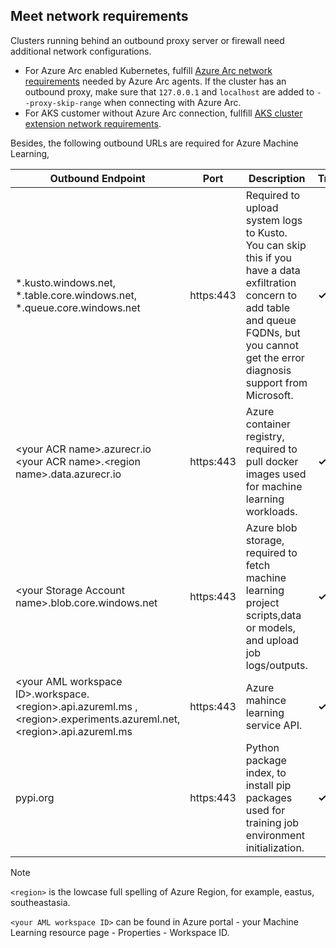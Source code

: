 ## Meet network requirements
Clusters running behind an outbound proxy server or firewall need additional network configurations. 
- For Azure Arc enabled Kubernetes, fulfill [Azure Arc network requirements](https://docs.microsoft.com/en-us/azure/azure-arc/kubernetes/quickstart-connect-cluster?tabs=azure-cli#meet-network-requirement) needed by Azure Arc agents. If the cluster has an outbound proxy,  make sure that `127.0.0.1` and `localhost` are added to `--proxy-skip-range` when connecting with Azure Arc.
- For AKS customer without Azure Arc connection, fullfill [AKS cluster extension network requirements](https://docs.microsoft.com/en-us/azure/aks/limit-egress-traffic#cluster-extensions).

Besides, the following outbound URLs are required for Azure Machine Learning,

| Outbound Endpoint| Port | Description|Training |Inference |
|--|--|--|--|--|
| *.kusto.windows.net,<br> \*.table.core.windows.net, <br>\*.queue.core.windows.net | https:443 | Required to upload system logs to Kusto. You can skip this if you have a data exfiltration concern to add table and queue FQDNs, but you cannot get the error diagnosis support from Microsoft.|**&check;**|**&check;**|
| \<your ACR name>\.azurecr.io<br>\<your ACR name>\.\<region name>\.data.azurecr.io | https:443 | Azure container registry, required to pull docker images used for machine learning workloads.|**&check;**|**&check;**|
| \<your Storage Account name>\.blob.core.windows.net | https:443 | Azure blob storage, required to fetch machine learning project scripts,data or models, and upload job logs/outputs.|**&check;**|**&check;**|
| \<your AML workspace ID\>.workspace.\<region\>.api.azureml.ms ,<br>  \<region\>.experiments.azureml.net, <br> \<region\>.api.azureml.ms | https:443 | Azure mahince learning service API.|**&check;**|**&check;**|
| pypi.org | https:443 | Python package index, to install pip packages used for training job environment initialization.|**&check;**|N/A|

> [!NOTE]
> `<region>` is the lowcase full spelling of Azure Region, for example, eastus, southeastasia.
>
> `<your AML workspace ID>` can be found in Azure portal - your Machine Learning resource page - Properties - Workspace ID.
